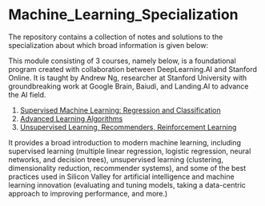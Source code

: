 # Machine_Learning_Specialization

The repository contains a collection of notes and solutions to the specialization about which broad information is given below:

This module consisting of 3 courses, namely below, is a foundational program created with collaboration between DeepLearning.AI and Stanford Online. It is taught by Andrew Ng, researcher at Stanford University with groundbreaking work at Google Brain, Baiudi, and Landing.AI to advance the AI field.

1. [Supervised Machine Learning: Regression and Classification](https://github.com/AkbarBunyad/Machine_Learning_Specialization/tree/main/ML_Spec_by_Andrew_Ng/1)
2. [Advanced Learning Algorithms](https://github.com/AkbarBunyad/Machine_Learning_Specialization/tree/main/ML_Spec_by_Andrew_Ng/2)
3. [Unsupervised Learning, Recommenders, Reinforcement Learning](https://github.com/AkbarBunyad/Machine_Learning_Specialization/tree/main/ML_Spec_by_Andrew_Ng/3)


It provides a broad introduction to modern machine learning, including supervised learning (multiple linear regression, logistic regression, neural networks, and decision trees), unsupervised learning (clustering, dimensionality reduction, recommender systems), and some of the best practices used in Silicon Valley for artificial intelligence and machine learning innovation (evaluating and tuning models, taking a data-centric approach to improving performance, and more.)

